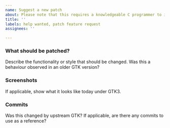 ```yaml
---
name: Suggest a new patch
about: Please note that this requires a knowledgeable C programmer to implement them.
title: ''
labels: help wanted, patch feature request
assignees: ''

---
```


### What should be patched?
Describe the functionality or style that should be changed. Was this a behaviour observed in an older GTK version? 

### Screenshots
If applicable, show what it looks like today under GTK3.

### Commits
Was this changed by upstream GTK? If applicable, are there any commits to use as a reference?
